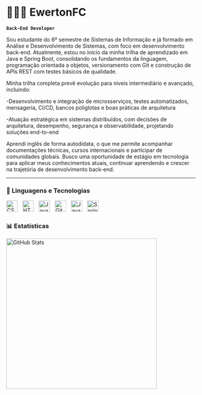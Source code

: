 # 👩🏻‍💻 EwertonFC

**`Back-End Developer`**

Sou estudante do 6º semestre de Sistemas de Informação e já formado em Análise e Desenvolvimento de Sistemas, com foco em desenvolvimento back-end. Atualmente, estou no início da minha trilha de aprendizado em Java e Spring Boot, consolidando os fundamentos da linguagem, programação orientada a objetos, versionamento com Git e construção de APIs REST com testes básicos de qualidade.

Minha trilha completa prevê evolução para níveis intermediário e avançado, incluindo:

-Desenvolvimento e integração de microsserviços, testes automatizados, mensageria, CI/CD, bancos poliglotas e boas práticas de arquitetura

-Atuação estratégica em sistemas distribuídos, com decisões de arquitetura, desempenho, segurança e observabilidade, projetando soluções end-to-end

Aprendi inglês de forma autodidata, o que me permite acompanhar documentações técnicas, cursos internacionais e participar de comunidades globais.
Busco uma oportunidade de estágio em tecnologia para aplicar meus conhecimentos atuais, continuar aprendendo e crescer na trajetória de desenvolvimento back-end.

---

### 🤖 Linguagens e Tecnologias
<img 
    align="left" 
    alt="CSS" 
    title="CSS"
    width="30px" 
    style="padding-right: 10px;" 
    src="https://cdn.jsdelivr.net/gh/devicons/devicon@latest/icons/css3/css3-original.svg" 
/>
<img 
    align="left" 
    alt="HTML"
    title="HTML" 
    width="30px" 
    style="padding-right: 10px;" 
    src="https://cdn.jsdelivr.net/gh/devicons/devicon@latest/icons/html5/html5-original.svg" 
/>

<img 
    align="left" 
    alt="JavaScript" 
    title="JavaScript"
    width="30px" 
    style="padding-right: 10px;" 
    src="https://cdn.jsdelivr.net/gh/devicons/devicon@latest/icons/javascript/javascript-original.svg" 
/>

<img 
    align="left" 
    alt="Git" 
    title="Git"
    width="30px" 
    style="padding-right: 10px;" 
    src="https://cdn.jsdelivr.net/gh/devicons/devicon@latest/icons/git/git-original.svg" 
/>

<img 
    align="left" 
    alt="Java" 
    title="Java"
    width="30px" 
    style="padding-right: 10px;" 
    src="https://cdn.jsdelivr.net/gh/devicons/devicon@latest/icons/java/java-original.svg"
/>

<img 
    align="left" 
    alt="Spring" 
    title="Spring"
    width="30px" 
    style="padding-right: 10px;" 
    src="https://cdn.jsdelivr.net/gh/devicons/devicon@latest/icons/spring/spring-original.svg"
/>



<br/>
<br/>

### 📊 Estatísticas

<p>

<img 
      align="left" 
      alt="GitHub Stats" 
      width="400"
      src="https://github-readme-stats.vercel.app/api/top-langs/?username=EwertonFC&theme=tokyonight&layout=compact&custom_title=Tecnologias&langs_count=9" 
  />

</p>
